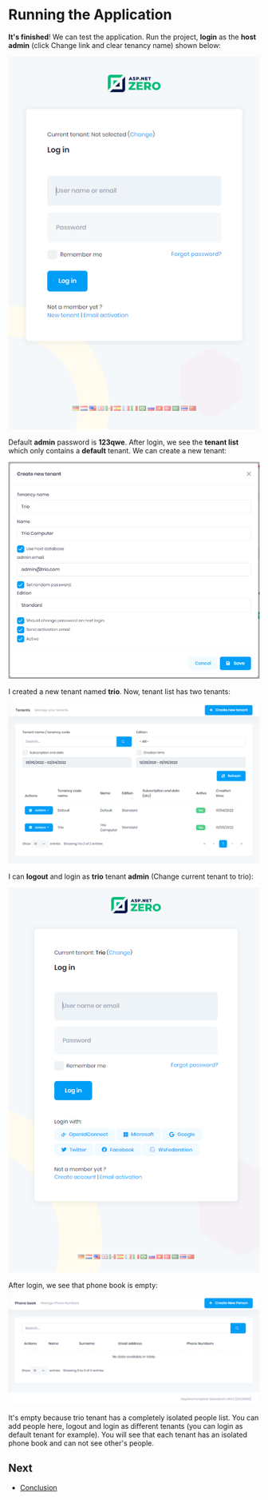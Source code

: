 # Running the Application

**It's finished**! We can test the application. Run the project, **login** as the **host admin** (click Change link and clear tenancy name) shown below:

<img src="images/login-as-host-7.png" alt="Login as host" class="img-thumbnail" />

Default **admin** password is **123qwe**. After login, we see the **tenant list** which only contains a **default** tenant. We can create a new tenant:

<img src="images/create-tenant-8.png" alt="Creating tenant" class="img-thumbnail" />

I created a new tenant named **trio**. Now, tenant list has two tenants:

<img src="images/tenant-list-with-2-tenant-3.png" alt="Tenant list" class="img-thumbnail" />

I can **logout** and login as **trio** tenant **admin** (Change current tenant to trio):

<img src="images/login-as-trio4.png" alt="Login as tenant admin" class="img-thumbnail" />

After login, we see that phone book is empty:

<img src="images/phonebook-empty-4.png" alt="Empty phonebook of new tenant" class="img-thumbnail" />

It's empty because trio tenant has a completely isolated people list.
You can add people here, logout and login as different tenants (you can
login as default tenant for example). You will see that each tenant has
an isolated phone book and can not see other's people.

## Next

- [Conclusion](Developing-Step-By-Step-Core-Conclusion.md)
